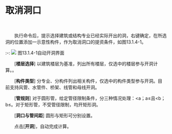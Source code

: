 # 取消洞口
<br/>

&emsp;&emsp;执行命令后，提示选择建筑或结构专业已经实际开出的洞，右键确定，在所选洞的位置添加一示意性构件，作为取消洞口的提资条件，如图13.1.4\-1。


:-: ![](images/656.png)
图13.1.4\-1自动开洞界面

&emsp;&emsp;[**楼层选择**\] 以建筑楼层为基准，列出所有楼层，仅选中的楼层参与开洞计算。。

&emsp;&emsp;\[**构件类型**\] 分专业、分构件列出相关构件，仅选中的构件类型参与开洞。目前支持风管、水管件、桥架、线管和母线开洞。

&emsp;&emsp;\[**管规则**\] 对于圆形管，给定管径限制条件，分三种情况处理：<a；a≤且<b；b≤。对于矩形管，不受管径限制，均开矩形洞。

&emsp;&emsp;\[**洞口与管间距**\] 圆形与矩形可分别设置。

&emsp;&emsp;点击\[**开洞**\]，自动完成计算。